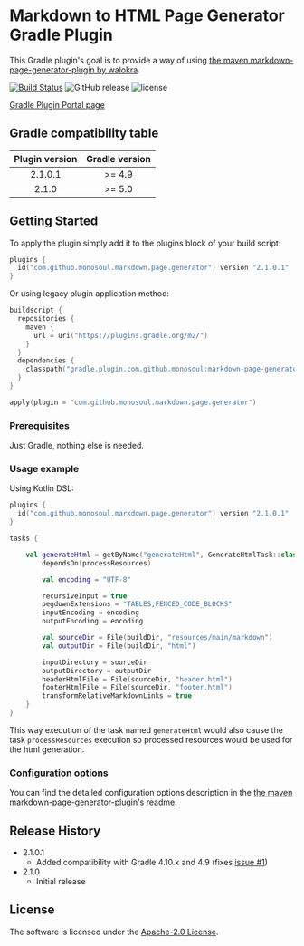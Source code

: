 # Markdown to HTML Page Generator Gradle Plugin
This Gradle plugin's goal is to provide a way of using [the maven markdown-page-generator-plugin by walokra](https://github.com/walokra/markdown-page-generator-plugin).

[![Build Status](https://travis-ci.com/monosoul/markdown-page-generator-gradle-plugin.svg?branch=master)](https://travis-ci.com/monosoul/markdown-page-generator-gradle-plugin)
![GitHub release](https://img.shields.io/github/release/monosoul/markdown-page-generator-gradle-plugin.svg)
![license](https://img.shields.io/github/license/monosoul/markdown-page-generator-gradle-plugin.svg)
 
[Gradle Plugin Portal page](https://plugins.gradle.org/plugin/com.github.monosoul.markdown.page.generator)

## Gradle compatibility table
| Plugin version | Gradle version |
|:----------------:|:--------------:|
| 2.1.0.1 | \>= 4.9 |
| 2.1.0 | \>= 5.0 |

## Getting Started
To apply the plugin simply add it to the plugins block of your build script:
```kotlin
plugins {
  id("com.github.monosoul.markdown.page.generator") version "2.1.0.1"
}
```

Or using legacy plugin application method:
```kotlin
buildscript {
  repositories {
    maven {
      url = uri("https://plugins.gradle.org/m2/")
    }
  }
  dependencies {
    classpath("gradle.plugin.com.github.monosoul:markdown-page-generator-gradle-plugin:2.1.0.1")
  }
}

apply(plugin = "com.github.monosoul.markdown.page.generator")
```

### Prerequisites
Just Gradle, nothing else is needed.

### Usage example
Using Kotlin DSL:
```kotlin
plugins {
  id("com.github.monosoul.markdown.page.generator") version "2.1.0.1"
}

tasks {

    val generateHtml = getByName("generateHtml", GenerateHtmlTask::class) {
        dependsOn(processResources)

        val encoding = "UTF-8"

        recursiveInput = true
        pegdownExtensions = "TABLES,FENCED_CODE_BLOCKS"
        inputEncoding = encoding
        outputEncoding = encoding

        val sourceDir = File(buildDir, "resources/main/markdown")
        val outputDir = File(buildDir, "html")

        inputDirectory = sourceDir
        outputDirectory = outputDir
        headerHtmlFile = File(sourceDir, "header.html")
        footerHtmlFile = File(sourceDir, "footer.html")
        transformRelativeMarkdownLinks = true
    }
}
```
This way execution of the task named `generateHtml` would also cause the task `processResources` execution so processed resources would 
be used for the html generation.

### Configuration options
You can find the detailed configuration options description in the [the maven markdown-page-generator-plugin's readme](https://github.com/walokra/markdown-page-generator-plugin/blob/master/Readme.md).

## Release History
* 2.1.0.1
    * Added compatibility with Gradle 4.10.x and 4.9 (fixes [issue #1](https://github.com/monosoul/markdown-page-generator-gradle-plugin/issues/1))
* 2.1.0
    * Initial release
    
## License
The software is licensed under the [Apache-2.0 License](LICENSE).